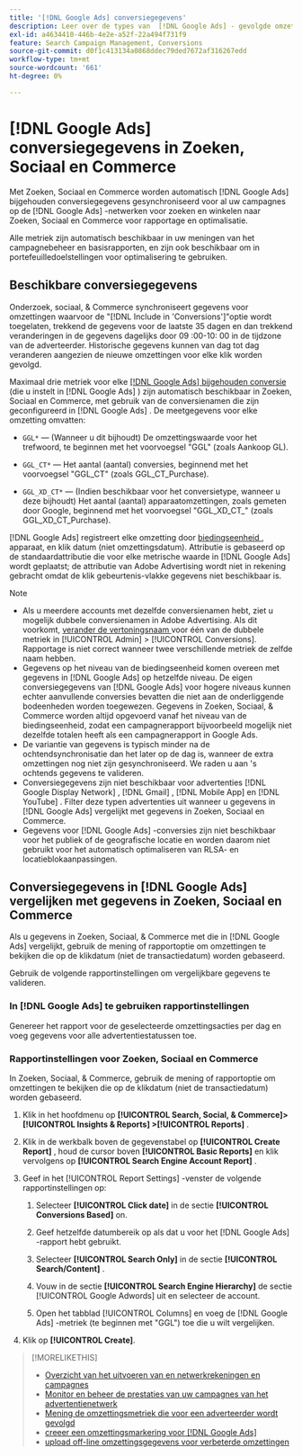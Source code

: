 ```yaml
---
title: '[!DNL Google Ads] conversiegegevens'
description: Leer over de types van  [!DNL Google Ads] - gevolgde omzettingsgegevens beschikbaar in Onderzoek, Sociale, & Commerce.
exl-id: a4634410-446b-4e2e-a52f-22a494f731f9
feature: Search Campaign Management, Conversions
source-git-commit: d0f1c413134a0868ddec79ded7672af316267edd
workflow-type: tm+mt
source-wordcount: '661'
ht-degree: 0%

---
```


# [!DNL Google Ads] conversiegegevens in Zoeken, Sociaal en Commerce

Met Zoeken, Sociaal en Commerce worden automatisch [!DNL Google Ads] bijgehouden conversiegegevens gesynchroniseerd voor al uw campagnes op de [!DNL Google Ads] -netwerken voor zoeken en winkelen naar Zoeken, Sociaal en Commerce voor rapportage en optimalisatie.

Alle metriek zijn automatisch beschikbaar in uw meningen van het campagnebeheer en basisrapporten, en zijn ook beschikbaar om in portefeuilledoelstellingen voor optimalisering te gebruiken.

## Beschikbare conversiegegevens

Onderzoek, sociaal, &amp; Commerce synchroniseert gegevens voor omzettingen waarvoor de &quot;[!DNL Include in 'Conversions']&quot;optie wordt toegelaten, trekkend de gegevens voor de laatste 35 dagen en dan trekkend veranderingen in de gegevens dagelijks door 09 :00-10: 00 in de tijdzone van de adverteerder. Historische gegevens kunnen van dag tot dag veranderen aangezien de nieuwe omzettingen voor elke klik worden gevolgd.

Maximaal drie metriek voor elke [[!DNL Google Ads] bijgehouden conversie ](https://support.google.com/google-ads/answer/4677036) (die u instelt in [!DNL Google Ads] ) zijn automatisch beschikbaar in Zoeken, Sociaal en Commerce, met gebruik van de conversienamen die zijn geconfigureerd in [!DNL Google Ads] . De meetgegevens voor elke omzetting omvatten:

<!--

* `<conversion-name>` &mdash; (When you track it) The conversion value for the keyword, beginning with the "GGL" prefix (such as GGL Purchase).

`CT_<conversion-name>` &mdash; The number (count) of conversions, beginning with the "GGL_CT" prefix (such as GGL_CT_Purchase).

* `XD_<conversion-name>` &mdash; (When available for the conversion type, when you track them) The number (count) of cross-device conversions, as measured by Google, beginning with the "GGL_XD_CT_" prefix (such as GGL_XD_CT_Purchase).

-->

* `GGL*` — (Wanneer u dit bijhoudt) De omzettingswaarde voor het trefwoord, te beginnen met het voorvoegsel &quot;GGL&quot; (zoals Aankoop GL).

* `GGL_CT*` — Het aantal (aantal) conversies, beginnend met het voorvoegsel &quot;GGL_CT&quot; (zoals GGL_CT_Purchase).

* `GGL_XD_CT*` — (Indien beschikbaar voor het conversietype, wanneer u deze bijhoudt) Het aantal (aantal) apparaatomzettingen, zoals gemeten door Google, beginnend met het voorvoegsel &quot;GGL_XD_CT_&quot; (zoals GGL_XD_CT_Purchase).

[!DNL Google Ads] registreert elke omzetting door [ biedingseenheid ](/help/search-social-commerce/glossary.md#a-b), apparaat, en klik datum (niet omzettingsdatum). Attributie is gebaseerd op de standaardattributie die voor elke metrische waarde in [!DNL Google Ads] wordt geplaatst; de attributie van Adobe Advertising wordt niet in rekening gebracht omdat de klik gebeurtenis-vlakke gegevens niet beschikbaar is.

>[!NOTE]
>
>* Als u meerdere accounts met dezelfde conversienamen hebt, ziet u mogelijk dubbele conversienamen in Adobe Advertising. Als dit voorkomt, [ verander de vertoningsnaam ](/help/search-social-commerce/admin/conversion-metrics/conversion-metric-edit-display-name.md) voor één van de dubbele metriek in [!UICONTROL Admin] > [!UICONTROL Conversions]. Rapportage is niet correct wanneer twee verschillende metriek de zelfde naam hebben.
>* Gegevens op het niveau van de biedingseenheid komen overeen met gegevens in [!DNL Google Ads] op hetzelfde niveau. De eigen conversiegegevens van [!DNL Google Ads] voor hogere niveaus kunnen echter aanvullende conversies bevatten die niet aan de onderliggende bodeenheden worden toegewezen. Gegevens in Zoeken, Sociaal, &amp; Commerce worden altijd opgevoerd vanaf het niveau van de biedingseenheid, zodat een campagnerapport bijvoorbeeld mogelijk niet dezelfde totalen heeft als een campagnerapport in Google Ads.
>* De variantie van gegevens is typisch minder na de ochtendsynchronisatie dan het later op de dag is, wanneer de extra omzettingen nog niet zijn gesynchroniseerd. We raden u aan &#39;s ochtends gegevens te valideren.
>* Conversiegegevens zijn niet beschikbaar voor advertenties [!DNL Google Display Network] , [!DNL Gmail] , [!DNL Mobile App] en [!DNL YouTube] . Filter deze typen advertenties uit wanneer u gegevens in [!DNL Google Ads] vergelijkt met gegevens in Zoeken, Sociaal en Commerce.
>* Gegevens voor [!DNL Google Ads] -conversies zijn niet beschikbaar voor het publiek of de geografische locatie en worden daarom niet gebruikt voor het automatisch optimaliseren van RLSA- en locatieblokaanpassingen.

## Conversiegegevens in [!DNL Google Ads] vergelijken met gegevens in Zoeken, Sociaal en Commerce

Als u gegevens in Zoeken, Sociaal, &amp; Commerce met die in [!DNL Google Ads] vergelijkt, gebruik de mening of rapportoptie om omzettingen te bekijken die op de klikdatum (niet de transactiedatum) worden gebaseerd.

Gebruik de volgende rapportinstellingen om vergelijkbare gegevens te valideren.

### In [!DNL Google Ads] te gebruiken rapportinstellingen

Genereer het rapport voor de geselecteerde omzettingsacties per dag en voeg gegevens voor alle advertentiestatussen toe.

<!-- 

1. In the main toolbar, select **[!DNL Reports] > [!DNL Report]**.

1. Select **[!DNL + Custom] > [!DNL Table]**.

1. From the left pane, specify the rows and columns in the report:
   
   1. Search for the **[!DNL Day]** field and it drag to the [!DNL Row] section.

   1. Search for the **[!DNL All conv].** field and it drag to the [!DNL Column] section.

   1. Search for the **[!DNL Conversion action]** field and it drag to the [!DNL Column] section.

1. In the report settings toolbar, select **[!DNL Filter] > [!DNL Ad status]**, and then select all boxes.

1. In the report settings toolbar, select **[!DNL Download] > [!DNL Excel .csv]**.

-->

### Rapportinstellingen voor Zoeken, Sociaal en Commerce

In Zoeken, Sociaal, &amp; Commerce, gebruik de mening of rapportoptie om omzettingen te bekijken die op de klikdatum (niet de transactiedatum) worden gebaseerd.

1. Klik in het hoofdmenu op **[!UICONTROL Search, Social, & Commerce]> [!UICONTROL Insights & Reports] >[!UICONTROL Reports]** .

1. Klik in de werkbalk boven de gegevenstabel op **[!UICONTROL Create Report]** , houd de cursor boven **[!UICONTROL Basic Reports]** en klik vervolgens op **[!UICONTROL Search Engine Account Report]** .

1. Geef in het [!UICONTROL Report Settings] -venster de volgende rapportinstellingen op:

   1. Selecteer **[!UICONTROL Click date]** in de sectie **[!UICONTROL Conversions Based]** on.

   1. Geef hetzelfde datumbereik op als dat u voor het [!DNL Google Ads] -rapport hebt gebruikt.

   1. Selecteer **[!UICONTROL Search Only]** in de sectie **[!UICONTROL Search/Content]** .

   1. Vouw in de sectie **[!UICONTROL Search Engine Hierarchy]** de sectie [!UICONTROL Google Adwords] uit en selecteer de account.

   1. Open het tabblad [!UICONTROL Columns] en voeg de [!DNL Google Ads] -metriek (te beginnen met &quot;GGL&quot;) toe die u wilt vergelijken.

1. Klik op **[!UICONTROL Create]**.

>[!MORELIKETHIS]
>
>* [ Overzicht van het uitvoeren van en netwerkrekeningen en campagnes ](campaign-implemention-overview.md)
>* [ Monitor en beheer de prestaties van uw campagnes van het advertentienetwerk ](monitor-performance-campaigns.md)
>* [ Mening de omzettingsmetriek die voor een adverteerder wordt gevolgd ](/help/search-social-commerce/admin/conversion-metrics/conversion-metric-view-tracked.md)
>* [ creeer een omzettingsmarkering voor  [!DNL Google Ads]](/help/search-social-commerce/admin/conversion-metrics/conversion-tag-google.md)
>* [ upload off-line omzettingsgegevens voor verbeterde omzettingen ](/help/search-social-commerce/admin/conversion-metrics/upload-data-offline-conversions.md)
